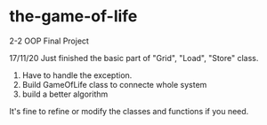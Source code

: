 # the-game-of-life
2-2 OOP Final Project

17/11/20
Just finished the basic part of "Grid", "Load", "Store" class.
  1. Have to handle the exception.
  2. Build GameOfLife class to connecte whole system
  3. build a better algorithm
 
 It's fine to refine or modify the classes and functions if you need.
 
